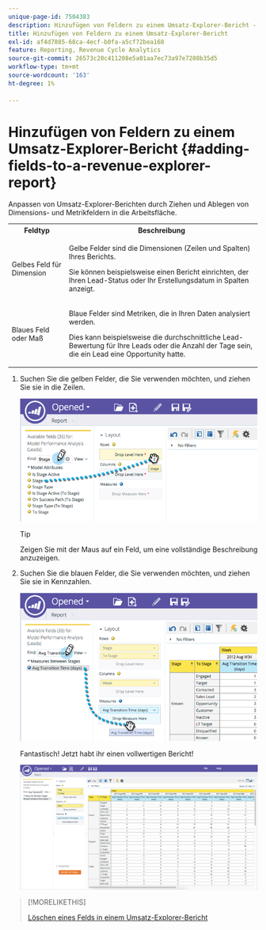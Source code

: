 ```yaml
---
unique-page-id: 7504383
description: Hinzufügen von Feldern zu einem Umsatz-Explorer-Bericht - Marketo-Dokumente - Produktdokumentation
title: Hinzufügen von Feldern zu einem Umsatz-Explorer-Bericht
exl-id: af4d7885-68ca-4ecf-b0fa-a5cf72bea168
feature: Reporting, Revenue Cycle Analytics
source-git-commit: 26573c20c411208e5a01aa7ec73a97e7208b35d5
workflow-type: tm+mt
source-wordcount: '163'
ht-degree: 1%

---
```


# Hinzufügen von Feldern zu einem Umsatz-Explorer-Bericht {#adding-fields-to-a-revenue-explorer-report}

Anpassen von Umsatz-Explorer-Berichten durch Ziehen und Ablegen von Dimensions- und Metrikfeldern in die Arbeitsfläche.

<table>
 <tbody>
  <tr>
   <th>Feldtyp</th>
   <th>Beschreibung</th>
  </tr>
  <tr>
   <td>Gelbes Feld für Dimension</td>
   <td><p>Gelbe Felder sind die Dimensionen (Zeilen und Spalten) Ihres Berichts.</p><p>Sie können beispielsweise einen Bericht einrichten, der Ihren Lead-Status oder Ihr Erstellungsdatum in Spalten anzeigt.</p></td>
  </tr>
  <tr>
   <td>Blaues Feld oder Maß</td>
   <td><p>Blaue Felder sind Metriken, die in Ihren Daten analysiert werden.</p><p>Dies kann beispielsweise die durchschnittliche Lead-Bewertung für Ihre Leads oder die Anzahl der Tage sein, die ein Lead eine Opportunity hatte.</p></td>
  </tr>
 </tbody>
</table>

1. Suchen Sie die gelben Felder, die Sie verwenden möchten, und ziehen Sie sie in die Zeilen.

   ![](assets/image2015-3-24-15-3a22-3a34.png)

   >[!TIP]
   >
   >Zeigen Sie mit der Maus auf ein Feld, um eine vollständige Beschreibung anzuzeigen.

1. Suchen Sie die blauen Felder, die Sie verwenden möchten, und ziehen Sie sie in Kennzahlen.

   ![](assets/image2015-3-24-15-3a53-3a5.png)

   Fantastisch! Jetzt habt ihr einen vollwertigen Bericht!

   ![](assets/image2015-3-24-15-3a55-3a7.png)

>[!MORELIKETHIS]
>
>[Löschen eines Felds in einem Umsatz-Explorer-Bericht](/help/marketo/product-docs/reporting/revenue-cycle-analytics/revenue-explorer/deleting-a-field-in-a-revenue-explorer-report.md)
